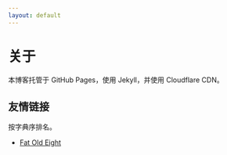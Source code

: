 ```yaml
---
layout: default
---
```


# 关于

本博客托管于 GitHub Pages，使用 Jekyll，并使用 Cloudflare CDN。

## 友情链接

按字典序排名。

- [Fat Old Eight](//fat-old-eight.github.io)